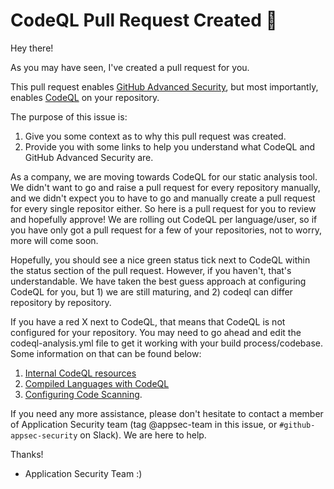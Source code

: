 # CodeQL Pull Request Created :wave:

Hey there!

As you may have seen, I've created a pull request for you.

This pull request enables [GitHub Advanced Security](https://docs.github.com/en/get-started/learning-about-github/about-github-advanced-security), but most importantly, enables [CodeQL](https://docs.github.com/en/code-security/code-scanning/automatically-scanning-your-code-for-vulnerabilities-and-errors/about-code-scanning-with-codeql) on your repository.


The purpose of this issue is:

1) Give you some context as to why this pull request was created.
2) Provide you with some links to help you understand what CodeQL and GitHub Advanced Security are.

As a company, we are moving towards CodeQL for our static analysis tool. We didn't want to go and raise a pull request for every repository manually, and we didn't expect you to have to go and manually create a pull request for every single repositor either. So here is a pull request for you to review and hopefully approve!
We are rolling out CodeQL per language/user, so if you have only got a pull request for a few of your repositories, not to worry, more will come soon.

Hopefully, you should see a nice green status tick next to CodeQL within the status section of the pull request. However, if you haven't, that's understandable. We have taken the best guess approach at configuring CodeQL for you, but 1) we are still maturing, and 2) codeql can differ repository by repository.

If you have a red X next to CodeQL, that means that CodeQL is not configured for your repository. You may need to go ahead and edit the codeql-analysis.yml file to get it working with your build process/codebase. Some information on that can be found below:



1) [Internal CodeQL resources](https://confluence...)
2) [Compiled Languages with CodeQL](https://docs.github.com/en/code-security/code-scanning/automatically-scanning-your-code-for-vulnerabilities-and-errors/configuring-the-codeql-workflow-for-compiled-languages)
3) [Configuring Code Scanning](https://docs.github.com/en/code-security/code-scanning/automatically-scanning-your-code-for-vulnerabilities-and-errors/configuring-code-scanning).


If you need any more assistance, please don't hesitate to contact a member of Application Security team (tag @appsec-team in this issue, or `#github-appsec-security` on Slack). We are here to help.

Thanks!

- Application Security Team :)
